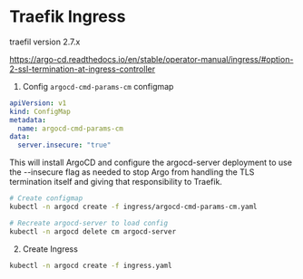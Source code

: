 # Traefik Ingress

traefil version 2.7.x

https://argo-cd.readthedocs.io/en/stable/operator-manual/ingress/#option-2-ssl-termination-at-ingress-controller

1. Config `argocd-cmd-params-cm` configmap

```yaml
apiVersion: v1
kind: ConfigMap
metadata:
  name: argocd-cmd-params-cm
data:
  server.insecure: "true"
```

This will install ArgoCD and configure the argocd-server deployment to use the --insecure flag as needed to stop Argo from handling the TLS termination itself and giving that responsibility to Traefik.

```sh
# Create configmap
kubectl -n argocd create -f ingress/argocd-cmd-params-cm.yaml

# Recreate argocd-server to load config
kubectl -n argocd delete cm argocd-server
```

2. Create Ingress

```sh
kubectl -n argocd create -f ingress.yaml
```